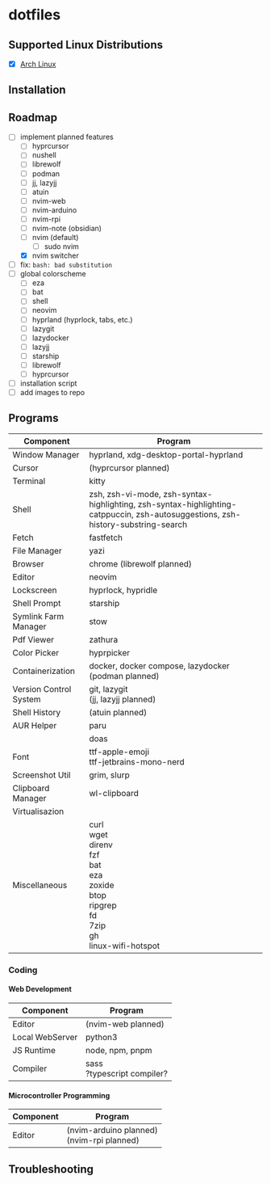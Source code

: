 # dotfiles
## Supported Linux Distributions
- [x] [Arch Linux](https://wiki.archlinux.org/title/Arch_Linux)
## Installation

## Roadmap
- [ ] implement planned features
  - [ ] hyprcursor
  - [ ] nushell
  - [ ] librewolf
  - [ ] podman
  - [ ] jj, lazyjj
  - [ ] atuin
  - [ ] nvim-web
  - [ ] nvim-arduino
  - [ ] nvim-rpi
  - [ ] nvim-note (obsidian)
  - [ ] nvim (default)
    - [ ] sudo nvim
  - [x] nvim switcher
- [ ] fix: `bash: bad substitution`
- [ ] global colorscheme
  -  [ ] eza
  -  [ ] bat
  -  [ ] shell
  -  [ ] neovim
  -  [ ] hyprland (hyprlock, tabs, etc.)
  -  [ ] lazygit
  -  [ ] lazydocker
  -  [ ] lazyjj
  -  [ ] starship
  -  [ ] librewolf
  -  [ ] hyprcursor
-  [ ] installation script
-  [ ] add images to repo
## Programs
| Component | Program |
| --- | --- |
| Window Manager | hyprland, xdg-desktop-portal-hyprland |
| Cursor | (hyprcursor planned) |
| Terminal | kitty |
| Shell | zsh, zsh-vi-mode, zsh-syntax-highlighting, zsh-syntax-highlighting-catppuccin, zsh-autosuggestions, zsh-history-substring-search |
| Fetch | fastfetch |
| File Manager | yazi |
| Browser | chrome (librewolf planned) |
| Editor | neovim |
| Lockscreen | hyprlock, hypridle |
| Shell Prompt | starship |
| Symlink Farm Manager | stow |
| Pdf Viewer | zathura |
| Color Picker | hyprpicker |
| Containerization | docker, docker compose, lazydocker<br>(podman planned) |
| Version Control System | git, lazygit<br>(jj, lazyjj planned) |
| Shell History | (atuin planned) |
| AUR Helper | paru |
| | doas |
| Font | ttf-apple-emoji<br>ttf-jetbrains-mono-nerd |
| Screenshot Util | grim, slurp |
| Clipboard Manager | wl-clipboard |
| Virtualisazion | |
| Miscellaneous | curl<br>wget<br>direnv<br>fzf<br>bat<br>eza<br>zoxide<br>btop<br>ripgrep<br>fd<br>7zip<br>gh<br>linux-wifi-hotspot |
### Coding
#### Web Development
| Component | Program |
| --- | --- |
| Editor | (nvim-web planned) |
| Local WebServer | python3 |
| JS Runtime | node, npm, pnpm |
| Compiler | sass<br>?typescript compiler? |
#### Microcontroller Programming
| Component | Program |
| --- | --- |
| Editor | (nvim-arduino planned)<br>(nvim-rpi planned) |
## Troubleshooting

